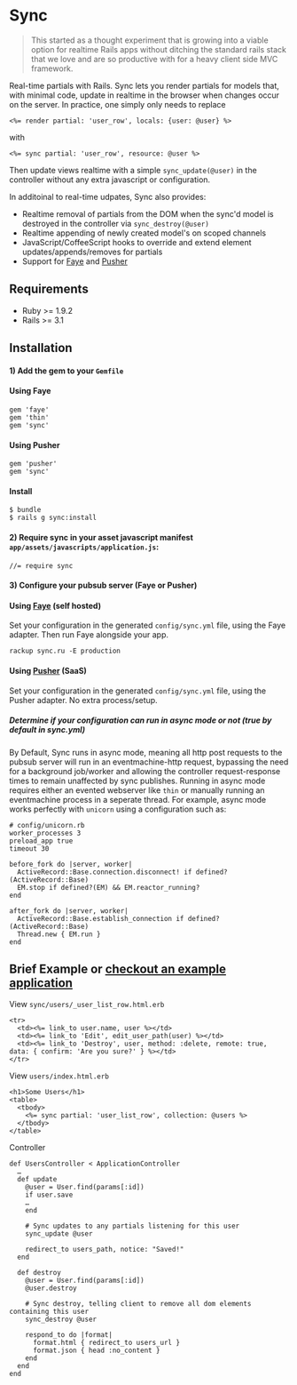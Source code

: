 # Sync 
> This started as a thought experiment that is growing into a viable option for realtime Rails apps without ditching 
  the standard rails stack that we love and are so productive with for a heavy client side MVC framework.


Real-time partials with Rails. Sync lets you render partials for models that, with minimal code, 
update in realtime in the browser when changes occur on the server. In practice, one simply only needs to replace 

    <%= render partial: 'user_row', locals: {user: @user} %>
  
with 

    <%= sync partial: 'user_row', resource: @user %>
    
Then update views realtime with a simple `sync_update(@user)` in the controller without any extra javascript or 
configuration. 

In additoinal to real-time udpates, Sync also provides:

  - Realtime removal of partials from the DOM when the sync'd model is destroyed in the controller via `sync_destroy(@user)`
  - Realtime appending of newly created model's on scoped channels
  - JavaScript/CoffeeScript hooks to override and extend element updates/appends/removes for partials
  - Support for [Faye](http://faye.jcoglan.com/) and [Pusher](http://pusher.com)

## Requirements

  - Ruby >= 1.9.2
  - Rails >= 3.1


## Installation

#### 1) Add the gem to your `Gemfile`

#### Using Faye

    gem 'faye'
    gem 'thin'
    gem 'sync'

#### Using Pusher

    gem 'pusher'
    gem 'sync'

#### Install

    $ bundle
    $ rails g sync:install
    
#### 2) Require sync in your asset javascript manifest `app/assets/javascripts/application.js`:
    
    //= require sync



#### 3) Configure your pubsub server (Faye or Pusher)


#### Using [Faye](http://faye.jcoglan.com/) (self hosted)

Set your configuration in the generated `config/sync.yml` file, using the Faye adapter. Then run Faye alongside your app.
    
    rackup sync.ru -E production
    

#### Using [Pusher](http://pusher.com) (SaaS)

Set your configuration in the generated `config/sync.yml` file, using the Pusher adapter. No extra process/setup.
  

##### Determine if your configuration can run in async mode or not (true by default in sync.yml)

By Default, Sync runs in async mode, meaning all http post requests to the pubsub server will run in an 
eventmachine-http request, bypassing the need for a background job/worker and allowing the controller 
request-response times to remain unaffected by sync publishes. Running in async mode requires either an evented 
webserver like `thin` or manually running an eventmachine process in a seperate thread. For example, async mode 
works perfectly with `unicorn` using a configuration such as:

    # config/unicorn.rb
    worker_processes 3    
    preload_app true
    timeout 30

    before_fork do |server, worker|
      ActiveRecord::Base.connection.disconnect! if defined?(ActiveRecord::Base)
      EM.stop if defined?(EM) && EM.reactor_running?
    end
    
    after_fork do |server, worker|
      ActiveRecord::Base.establish_connection if defined?(ActiveRecord::Base)
      Thread.new { EM.run }
    end



## Brief Example or [checkout an example application](https://github.com/chrismccord/sync_example)

View `sync/users/_user_list_row.html.erb`

    <tr>
      <td><%= link_to user.name, user %></td>
      <td><%= link_to 'Edit', edit_user_path(user) %></td>
      <td><%= link_to 'Destroy', user, method: :delete, remote: true, data: { confirm: 'Are you sure?' } %></td>
    </tr>

View `users/index.html.erb`

    <h1>Some Users</h1>
    <table>
      <tbody>
        <%= sync partial: 'user_list_row', collection: @users %>
      </tbody>
    </table>


Controller

    def UsersController < ApplicationController
      … 
      def update
        @user = User.find(params[:id])
        if user.save
        …
        end

        # Sync updates to any partials listening for this user
        sync_update @user

        redirect_to users_path, notice: "Saved!"
      end

      def destroy
        @user = User.find(params[:id])
        @user.destroy

        # Sync destroy, telling client to remove all dom elements containing this user
        sync_destroy @user

        respond_to do |format|
          format.html { redirect_to users_url }
          format.json { head :no_content }
        end
      end
    end

